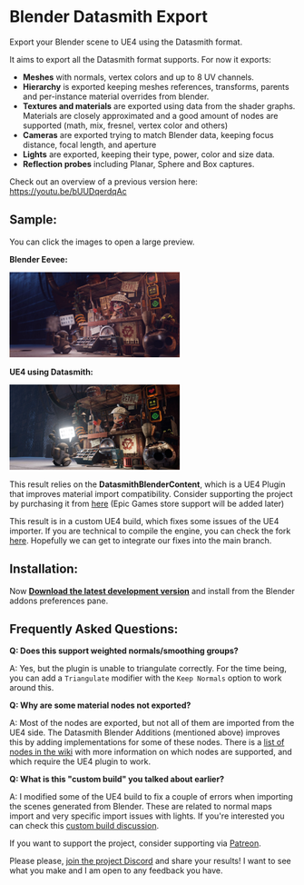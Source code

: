 # Blender Datasmith Export

Export your Blender scene to UE4 using the Datasmith format.

It aims to export all the Datasmith format supports. For now it exports:

* __Meshes__ with normals, vertex colors and up to 8 UV channels.
* __Hierarchy__ is exported keeping meshes references, transforms, parents and
per-instance material overrides from blender.
* __Textures and materials__ are exported using data from the shader graphs.
Materials are closely approximated and a good amount of nodes are supported
(math, mix, fresnel, vertex color and others)
* __Cameras__ are exported trying to match Blender data, keeping focus
distance, focal length, and aperture
* __Lights__ are exported, keeping their type, power, color and size data.
* __Reflection probes__ including Planar, Sphere and Box captures.

Check out an overview of a previous version here:
https://youtu.be/bUUDqerdqAc

## Sample:
You can click the images to open a large preview.

__Blender Eevee:__

<img alt="Blender Eevee render" src="docs/blender.jpg" width="300">

__UE4 using Datasmith:__

<img alt="UE4 render" src="docs/unreal.jpg" width="300">

This result relies on the **DatasmithBlenderContent**, which is a UE4 Plugin
that improves material import compatibility. Consider supporting the project by
purchasing it from [here][gumroad] (Epic Games store support will be added later)

[gumroad]: https://gum.co/DQvTL

This result is in a custom UE4 build, which fixes some issues of the UE4
importer. If you are technical to compile the engine, you can check the fork
[here][ue4 fork]. Hopefully we can get to integrate our fixes into the main
branch.

[ue4 fork]: https://github.com/0xafbf/UnrealEngine/tree/master

## Installation:

Now [__Download the latest development version__][download_link] and install
from the Blender addons preferences pane.

[download_link]: https://github.com/0xafbf/blender-datasmith-export/archive/master.zip

## Frequently Asked Questions:

__Q: Does this support weighted normals/smoothing groups?__

A: Yes, but the plugin is unable to triangulate correctly. For the time
being, you can add a `Triangulate` modifier with the `Keep Normals` option to
work around this.

__Q: Why are some material nodes not exported?__

A: Most of the nodes are exported, but not all of them are imported from the
UE4 side. The Datasmith Blender Additions (mentioned above) improves this by
adding implementations for some of these nodes. There is a
[list of nodes in the wiki] with more information on which nodes are
supported, and which require the UE4 plugin to work.

[list of nodes in the wiki]: https://github.com/0xafbf/blender-datasmith-export/wiki/Supported-Material-Nodes

__Q: What is this "custom build" you talked about earlier?__

A: I modified some of the UE4 build to fix a couple of errors when importing
the scenes generated from Blender. These are related to normal maps import
and very specific import issues with lights. If you're interested you can
check this [custom build discussion].

[custom build discussion]: https://github.com/0xafbf/blender-datasmith-export/issues/25

If you want to support the project, consider supporting via [Patreon].

[patreon]: https://www.patreon.com/0xafbf

Please please, [join the project Discord][join_discord] and share your results!
I want to see what you make and I am open to any feedback you have.

[join_discord]: https://discord.gg/NJt5ADJ

